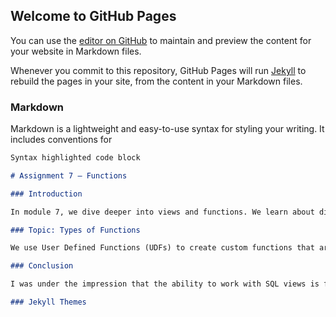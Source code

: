 ## Welcome to GitHub Pages

You can use the [editor on GitHub](https://github.com/chrisgpark/DBFoundations-Module07/edit/gh-pages/index.md) to maintain and preview the content for your website in Markdown files.

Whenever you commit to this repository, GitHub Pages will run [Jekyll](https://jekyllrb.com/) to rebuild the pages in your site, from the content in your Markdown files.

### Markdown

Markdown is a lightweight and easy-to-use syntax for styling your writing. It includes conventions for

```markdown
Syntax highlighted code block

# Assignment 7 – Functions

### Introduction 

In module 7, we dive deeper into views and functions. We learn about different types of functions, and how they're structured. We also create views and functions in the SQL query portion of the assignment. In this write-up, I'll discuss the use of UDFs, and the difference between Scalar, Inline and Multi-Statement functions.

### Topic: Types of Functions

We use User Defined Functions (UDFs) to create custom functions that are not pre-defined. We distinguish functions into two types: scalar and table functions. A scalar function returns a value, while a table function returns a table of values. As noted in the previous assignment, scalar functions have various uses, with checking for constraints being a major one. In assignment 7, we use a scalar function to create a binary variable to determine whether there has been an inventory count increase. While creating a view is often an indistinguishable alternative to a table function, a table function is far more consistent as we can include clauses that views exclude. Not to mention, a multi-statement function can process data outside the scope of a SELECT clause. We can virtually create a table using a script and then implement it into our function. In previous modules, we learned about subqueries or queries within a query. Inline functions are similar, with a select query in parenthesis. Again, we can use a view, but inline functions allow parameters.

### Conclusion

I was under the impression that the ability to work with SQL views is far more critical than functions. However, after completing this assignment, I realize that being fluent with scalar function can be very beneficial at work. I often create loops using VBA with conditional statements to create binary variables but using a scalar function will be much more efficient.

### Jekyll Themes
